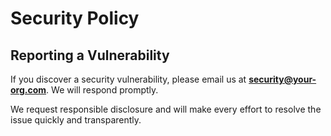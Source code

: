 # Security Policy

## Reporting a Vulnerability

If you discover a security vulnerability, please email us at **security@your-org.com**. We will respond promptly.

We request responsible disclosure and will make every effort to resolve the issue quickly and transparently.
